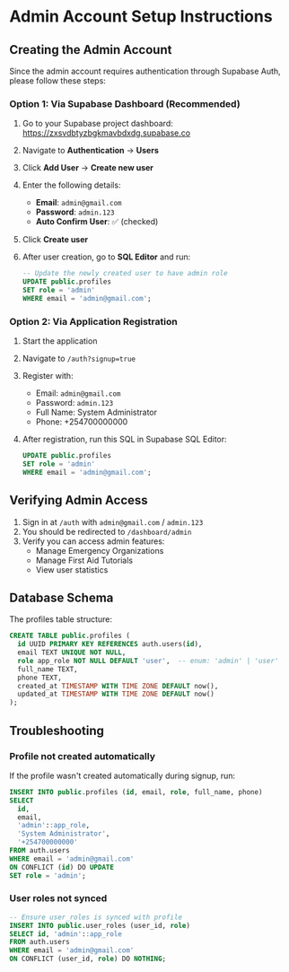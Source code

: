 # Admin Account Setup Instructions

## Creating the Admin Account

Since the admin account requires authentication through Supabase Auth, please follow these steps:

### Option 1: Via Supabase Dashboard (Recommended)

1. Go to your Supabase project dashboard: https://zxsvdbtyzbgkmavbdxdg.supabase.co
2. Navigate to **Authentication** → **Users**
3. Click **Add User** → **Create new user**
4. Enter the following details:
   - **Email**: `admin@gmail.com`
   - **Password**: `admin.123`
   - **Auto Confirm User**: ✅ (checked)
5. Click **Create user**

6. After user creation, go to **SQL Editor** and run:
   ```sql
   -- Update the newly created user to have admin role
   UPDATE public.profiles
   SET role = 'admin'
   WHERE email = 'admin@gmail.com';
   ```

### Option 2: Via Application Registration

1. Start the application
2. Navigate to `/auth?signup=true`
3. Register with:
   - Email: `admin@gmail.com`
   - Password: `admin.123`
   - Full Name: System Administrator
   - Phone: +254700000000

4. After registration, run this SQL in Supabase SQL Editor:
   ```sql
   UPDATE public.profiles
   SET role = 'admin'
   WHERE email = 'admin@gmail.com';
   ```

## Verifying Admin Access

1. Sign in at `/auth` with `admin@gmail.com` / `admin.123`
2. You should be redirected to `/dashboard/admin`
3. Verify you can access admin features:
   - Manage Emergency Organizations
   - Manage First Aid Tutorials
   - View user statistics

## Database Schema

The profiles table structure:

```sql
CREATE TABLE public.profiles (
  id UUID PRIMARY KEY REFERENCES auth.users(id),
  email TEXT UNIQUE NOT NULL,
  role app_role NOT NULL DEFAULT 'user',  -- enum: 'admin' | 'user'
  full_name TEXT,
  phone TEXT,
  created_at TIMESTAMP WITH TIME ZONE DEFAULT now(),
  updated_at TIMESTAMP WITH TIME ZONE DEFAULT now()
);
```

## Troubleshooting

### Profile not created automatically
If the profile wasn't created automatically during signup, run:
```sql
INSERT INTO public.profiles (id, email, role, full_name, phone)
SELECT
  id,
  email,
  'admin'::app_role,
  'System Administrator',
  '+254700000000'
FROM auth.users
WHERE email = 'admin@gmail.com'
ON CONFLICT (id) DO UPDATE
SET role = 'admin';
```

### User roles not synced
```sql
-- Ensure user_roles is synced with profile
INSERT INTO public.user_roles (user_id, role)
SELECT id, 'admin'::app_role
FROM auth.users
WHERE email = 'admin@gmail.com'
ON CONFLICT (user_id, role) DO NOTHING;
```
